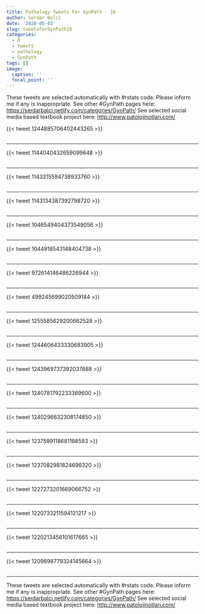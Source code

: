 ```yaml
---
title: Pathology Tweets For GynPath - 18
author: Serdar Balci
date: '2020-05-03'
slug: tweetsForGynPath18
categories:
  - R
  - tweets
  - pathology
  - GynPath
tags: []
image:
  caption: ''
  focal_point: ''
---
```



These tweets are selected automatically with #rstats code. Please inform me if any is inappropriate.
See other #GynPath pages here: https://serdarbalci.netlify.com/categories/GynPath/ 
See selected social media based textbook project here: http://www.patolojinotlari.com/

{{< tweet 1244885706402443265 >}}
<br>
<br>
<hr>
{{< tweet 1144040432659099648 >}}
<br>
<br>
<hr>
{{< tweet 1143315594738933760 >}}
<br>
<br>
<hr>
{{< tweet 1143134387392798720 >}}
<br>
<br>
<hr>
{{< tweet 1046549404373549056 >}}
<br>
<br>
<hr>
{{< tweet 1044918543148404738 >}}
<br>
<br>
<hr>
{{< tweet 972614146486226944 >}}
<br>
<br>
<hr>
{{< tweet 499245699020509184 >}}
<br>
<br>
<hr>
{{< tweet 1255585629200662528 >}}
<br>
<br>
<hr>
{{< tweet 1244606433330683905 >}}
<br>
<br>
<hr>
{{< tweet 1243969737392037888 >}}
<br>
<br>
<hr>
{{< tweet 1240781792233369600 >}}
<br>
<br>
<hr>
{{< tweet 1240296632308174850 >}}
<br>
<br>
<hr>
{{< tweet 1237599118681198593 >}}
<br>
<br>
<hr>
{{< tweet 1237082981824696320 >}}
<br>
<br>
<hr>
{{< tweet 1227273201669066752 >}}
<br>
<br>
<hr>
{{< tweet 1220733211594121217 >}}
<br>
<br>
<hr>
{{< tweet 1220213456101617665 >}}
<br>
<br>
<hr>
{{< tweet 1209698779324145664 >}}
<br>
<br>
<hr>


These tweets are selected automatically with #rstats code. Please inform me if any is inappropriate.
See other #GynPath pages here: https://serdarbalci.netlify.com/categories/GynPath/ 
See selected social media based textbook project here: http://www.patolojinotlari.com/
